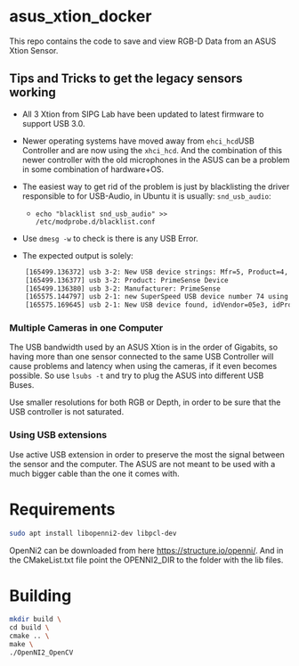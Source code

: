 
# asus_xtion_docker

  

This repo contains the code to save and view RGB-D Data from an ASUS Xtion Sensor.

  

## Tips and Tricks to get the legacy sensors working

  

- All 3 Xtion from SIPG Lab have been updated to latest firmware to support USB 3.0.

- Newer operating systems have moved away from `ehci_hcd`USB Controller and are now using the `xhci_hcd`. And the combination of this newer controller with the old microphones in the ASUS can be a problem in some combination of hardware+OS. 
- The easiest way to get rid of the problem is just by blacklisting the driver responsible to for USB-Audio, in Ubuntu it is usually: `snd_usb_audio`:
	- `echo "blacklist snd_usb_audio" >> /etc/modprobe.d/blacklist.conf`
- Use `dmesg -w` to check is there is any USB Error.
- The expected output is solely:
```bash
    [165499.136372] usb 3-2: New USB device strings: Mfr=5, Product=4, SerialNumber=0
    [165499.136377] usb 3-2: Product: PrimeSense Device
    [165499.136380] usb 3-2: Manufacturer: PrimeSense
    [165575.144797] usb 2-1: new SuperSpeed USB device number 74 using xhci_hcd
    [165575.169645] usb 2-1: New USB device found, idVendor=05e3, idProduct=0626, bcdDevice= 6.56
```

### Multiple Cameras in one Computer
The USB bandwidth used  by an ASUS Xtion is in the order of Gigabits, so having more than one sensor connected to the same USB Controller will cause problems and latency when using the cameras, if it even becomes possible. So use `lsubs -t` and try to plug the ASUS into different USB Buses. 

Use smaller resolutions for both RGB or Depth, in order to be sure that the USB controller is not saturated.

### Using USB extensions 
Use active USB extension in order to preserve the most the signal between the sensor and the computer. The ASUS are not meant to be used with a much bigger cable than the one it comes with.

  

# Requirements
```bash
sudo apt install libopenni2-dev libpcl-dev
```
OpenNi2 can be downloaded from here https://structure.io/openni/. And in the CMakeList.txt file point the OPENNI2_DIR to the folder with the lib files.

# Building

```bash
mkdir build \
cd build \
cmake .. \
make \
./OpenNI2_OpenCV
```
